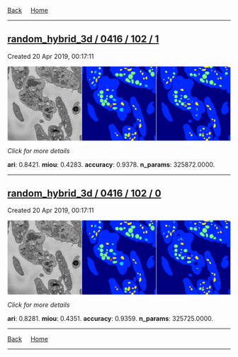 
[Back](..)&nbsp;&nbsp;&nbsp;&nbsp;&nbsp;[Home](https://leapmanlab.github.io/snapshots)

---

<div class="summary"><a href="1"><h2>random_hybrid_3d / 0416 / 102 / 1</h2></a><p>Created 20 Apr 2019, 00:17:11
</p><a href="1"><img src="1/media/summary.png" align="center"></a><p>
<i>Click for more details</i>
</p></div>

**ari**: 0.8421. **miou**: 0.4283. **accuracy**: 0.9378. **n_params**: 325872.0000. 

---

<div class="summary"><a href="0"><h2>random_hybrid_3d / 0416 / 102 / 0</h2></a><p>Created 20 Apr 2019, 00:17:11
</p><a href="0"><img src="0/media/summary.png" align="center"></a><p>
<i>Click for more details</i>
</p></div>

**ari**: 0.8281. **miou**: 0.4351. **accuracy**: 0.9359. **n_params**: 325725.0000. 

---

[Back](..)&nbsp;&nbsp;&nbsp;&nbsp;&nbsp;[Home](https://leapmanlab.github.io/snapshots)

---